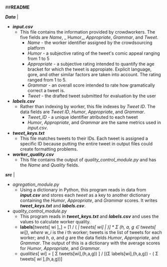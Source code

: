 ##**README**

___Data___ | 
- ***input.csv***
    - This file contains the information provided by crowdworkers.  The five fields are _Name_, _ Humor_, _Appropriate_, _Grammar_, and _Tweet_.  
        -   _Name_ - the worker identifier assigned by the crowdsourcing platform
        -   _Humor_ - a subjective rating of the tweet's comic appeal ranging from 1 to 5
        -   _Appropriate_ - a subjective rating intended to quantify the age bracket for which the tweet is appropiate.  Explicit language, gore, and other similar factors are taken into account.  The rating ranged from 1 to 5.
        -   _Grammar_ - an overall score intended to rate how gramatically correct a tweet is. 
        -   _Tweet_ - the drafted tweet submitted for evaluation by the user
- ***labels.csv***
    - Rather than indexing by worker, this file indexes by _Tweet_ _ID_.  The data fields are _Tweet_ _ID_, _Humor_, _Appropriate_, and _Grammar_.
        - _Tweet_ID_ - a unique identifier atributed to each tweet
        - _Humor_, _Appropriate_, and _Grammar_ are the same metrics used in _input.csv_.
- ***tweet_keys.txt***
    - This file matches tweets to their IDs.  Each tweet is assigned a specific ID because putting the entire tweet in output files could create formatting problems.
- ***worker_quality.csv***
    - This file contains the output of  *quality_control_module.py* and has the _Name_ and _Quality_ fields.
   
        

___src___ | 
- *agregation_module.py*
    - Using a dictionary in Python, this program reads in data from ___input.csv___ and stores each _tweet_ as a key to another dictionary containing the  _Humor_, _Appropriate_, and _Grammar_ scores. It writes ___tweet_keys.txt___  and ___labels.csv___. 
- *quality_control_module.py*
    - This program reads in ___tweet_keys.txt___  and ___labels.csv___ and uses the values to calculate worker quality. 
    - __labels__[_tweets_[ wi ]_] = [1 / ( _| _tweets_[ _wi_] _|_ )]  * Σ (h, a, g ∈ _tweets_[ _wi_]), where w_i_ is the _i_ th worker; tweets is the list of tweets for each worker; and _h_, _a_, and _g_ are the data fields _Humor_, _Appropriate_, and _Grammar_.  The output of this is a dictionary with the average scores for  _Humor_, _Appropriate_, and _Grammar_.
    - _qualities_[ _wi_] _=_ [ Σ tweets[wi],(h,a,g)) ] / [(Σ labels[wi],(h,a,g)) - ( Σ tweets[ _wi_ ],(h,a,g))]



